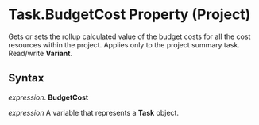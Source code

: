 
# Task.BudgetCost Property (Project)

 Gets or sets the rollup calculated value of the budget costs for all the cost resources within the project. Applies only to the project summary task. Read/write **Variant**.


## Syntax

 _expression_. **BudgetCost**

 _expression_ A variable that represents a **Task** object.

